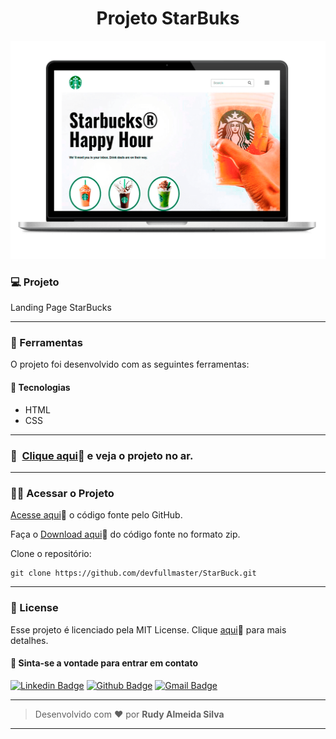 <h1 align="center" id="topo">Projeto StarBuks</h1>

<div align="center">
<img width='600px' src="./assets/images/mockup-blog9.png" width="35px"/>
</div>


### 💻 Projeto

Landing Page StarBucks

---

### 🔧 Ferramentas

O projeto foi desenvolvido com as seguintes ferramentas:

#### 🧪 Tecnologias

- HTML
- CSS


---

### 🚀 ​ [Clique aqui](https://projeto-star-bucks.vercel.app/)🔗 e veja o projeto no ar.

---

### ​👷‍♂️​ Acessar o Projeto

<a href="https://github.com/devfullmaster/StarBuck/tree/main">Acesse aqui</a>🔗 o código fonte pelo GitHub.

Faça o <a href="https://github.com/devfullmaster/StarBuck/archive/refs/heads/main.zip">Download aqui</a>🔗 do código fonte no formato zip.

Clone o repositório:

```
git clone https://github.com/devfullmaster/StarBuck.git
```

---

### 📝 License

Esse projeto é licenciado pela MIT License. Clique [aqui](https://pt.wikipedia.org/wiki/Licen%C3%A7a_MIT)🔗 para mais detalhes.


#### 💬 Sinta-se a vontade para entrar em contato

[![Linkedin Badge](https://img.shields.io/badge/LinkedIn-0077B5?style=for-the-badge&logo=linkedin&logoColor=white)](https://www.linkedin.com/in/devfullmaster/ ) [![Github Badge](https://img.shields.io/badge/GitHub-100000?style=for-the-badge&logo=github&logoColor=white)](https://github.com/devfullmaster) [![Gmail Badge](https://img.shields.io/badge/Gmail-D14836?style=for-the-badge&logo=gmail&logoColor=white)](mailto:contato@devfullmaster.dev)

---

> Desenvolvido com ❤️ por **Rudy Almeida Silva**

---